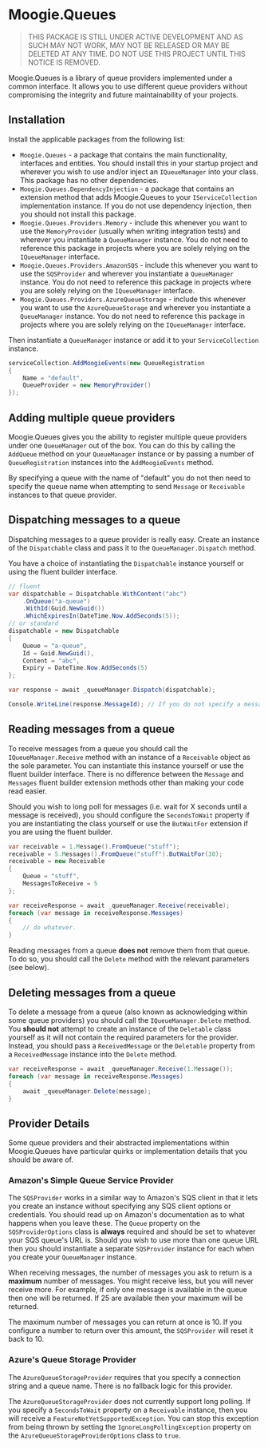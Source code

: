 # Moogie.Queues

> THIS PACKAGE IS STILL UNDER ACTIVE DEVELOPMENT AND AS SUCH MAY NOT WORK, MAY NOT BE RELEASED OR MAY BE DELETED AT ANY 
TIME. DO NOT USE THIS PROJECT UNTIL THIS NOTICE IS REMOVED.

Moogie.Queues is a library of queue providers implemented under a common interface. It allows you to use different 
queue providers without compromising the integrity and future maintainability of your projects. 

## Installation

Install the applicable packages from the following list:

* `Moogie.Queues` - a package that contains the main functionality, interfaces and entities. You should install
this in your startup project and wherever you wish to use and/or inject an `IQueueManager` into your class. This package
has no other dependencies.
* `Moogie.Queues.DependencyInjection` - a package that contains an extension method that adds Moogie.Queues to your
`IServiceCollection` implementation instance. If you do not use dependency injection, then you should not install this
package.
* `Moogie.Queues.Providers.Memory` - include this whenever you want to use the `MemoryProvider` (usually when writing
integration tests) and wherever you instantiate a `QueueManager` instance. You do not need to reference this package
in projects where you are solely relying on the `IQueueManager` interface.
* `Moogie.Queues.Providers.AmazonSQS` - include this whenever you want to use the `SQSProvider` and wherever you
instantiate a `QueueManager` instance. You do not need to reference this package in projects where you are solely relying 
on the `IQueueManager` interface.
* `Moogie.Queues.Providers.AzureQueueStorage` - include this whenever you want to use the `AzureQueueStorage` and 
wherever you instantiate a `QueueManager` instance. You do not need to reference this package in projects where you are
solely relying on the `IQueueManager` interface.

Then instantiate a `QueueManager` instance or add it to your `ServiceCollection` instance.

```csharp
serviceCollection.AddMoogieEvents(new QueueRegistration
{
    Name = "default",
    QueueProvider = new MemoryProvider()
});
```

## Adding multiple queue providers

Moogie.Queues gives you the ability to register multiple queue providers under one `QueueManager` out of the box.
You can do this by calling the `AddQueue` method on your `QueueManager` instance or by passing a number of `QueueRegistration`
instances into the `AddMoogieEvents` method.

By specifying a queue with the name of "default" you do not then need to specify the queue name when attempting to send
`Message` or `Receivable` instances to that queue provider.

## Dispatching messages to a queue

Dispatching messages to a queue provider is really easy. Create an instance of the `Dispatchable` class and pass it to 
the `QueueManager.Dispatch` method.

You have a choice of instantiating the `Dispatchable` instance yourself or using the fluent builder interface.

```csharp
// fluent
var dispatchable = Dispatchable.WithContent("abc")
    .OnQueue("a-queue")
    .WithId(Guid.NewGuid())
    .WhichExpiresIn(DateTime.Now.AddSeconds(5));
// or standard
dispatchable = new Dispatchable
{
    Queue = "a-queue",
    Id = Guid.NewGuid(),
    Content = "abc",
    Expiry = DateTime.Now.AddSeconds(5)
};

var response = await _queueManager.Dispatch(dispatchable);

Console.WriteLine(response.MessageId); // If you do not specify a message id then one will be created for you. You can retrieve that message id by inspecting the response from the Dispatch method.
```

## Reading messages from a queue

To receive messages from a queue you should call the `IQueueManager.Receive` method with an instance of a `Receivable`
object as the sole parameter. You can instantiate this instance yourself or use the fluent builder interface. There is 
no difference between the `Message` and `Messages` fluent builder extension methods other than making your code read 
easier.

Should you wish to long poll for messages (i.e. wait for X seconds until a message is received), you should configure
the `SecondsToWait` property if you are instantiating the class yourself or use the `ButWaitFor` extension if you are
using the fluent builder.

```csharp
var receivable = 1.Message().FromQueue("stuff");
receivable = 5.Messages().FromQueue("stuff").ButWaitFor(30);
receivable = new Receivable
{
    Queue = "stuff",
    MessagesToReceive = 5
};

var receiveResponse = await _queueManager.Receive(receivable);
foreach (var message in receiveResponse.Messages)
{
    // do whatever.
}
```

Reading messages from a queue **does not** remove them from that queue. To do so, you should call the `Delete` method
with the relevant parameters (see below).

## Deleting messages from a queue

To delete a message from a queue (also known as acknowledging within some queue providers) you should call the
`IQueueManager.Delete` method. You **should not** attempt to create an instance of the `Deletable` class yourself as it 
will not contain the required parameters for the provider. Instead, you should pass a `ReceivedMessage` or the 
`Deletable` property from a `ReceivedMessage` instance into the `Delete` method. 

```csharp
var receiveResponse = await _queueManager.Receive(1.Message());
foreach (var message in receiveResponse.Messages)
{
    await _queueManager.Delete(message);
}
```

## Provider Details

Some queue providers and their abstracted implementations within Moogie.Queues have particular quirks or implementation 
details that you should be aware of. 

### Amazon's Simple Queue Service Provider

The `SQSProvider` works in a similar way to Amazon's SQS client in that it lets you create an instance without specifying
any SQS client options or credentials. You should read up on Amazon's documentation as to what happens when you
leave these. The `Queue` property on the `SQSProviderOptions` class is **always** required and should be set to
whatever your SQS queue's URL is. Should you wish to use more than one queue URL then you should instantiate a
separate `SQSProvider` instance for each when you create your `QueueManager` instance.

When receiving messages, the number of messages you ask to return is a **maximum** number of messages. You might receive
less, but you will never receive more. For example, if only one message is available in the queue then one will be
returned. If 25 are available then your maximum will be returned.

The maximum number of messages you can return at once is 10. If you configure a number to return over this amount,
the `SQSProvider` will reset it back to 10.

### Azure's Queue Storage Provider

The `AzureQueueStorageProvider` requires that you specify a connection string and a queue name. There is no fallback
logic for this provider.

The `AzureQueueStorageProvider` does not currently support long polling. If you specify a `SecondsToWait` property on
a `Receivable` instance, then you will receive a `FeatureNotYetSupportedException`. You can stop this exception from
being thrown by setting the `IgnoreLongPollingException` property on the `AzureQueueStorageProviderOptions` class to
`true`.